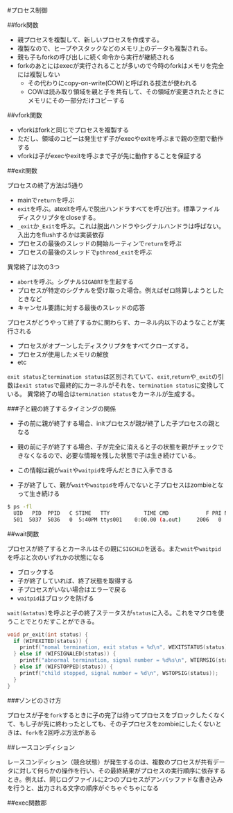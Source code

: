 #プロセス制御

##fork関数

- 親プロセスを複製して、新しいプロセスを作成する。
- 複製なので、ヒープやスタックなどのメモリ上のデータも複製される。
- 親も子もforkの呼び出しに続く命令から実行が継続される
- forkのあとにはexecが実行されることが多いので今時のforkはメモリを完全には複製しない
  - その代わりにcopy-on-write(COW)と呼ばれる技法が使われる
  - COWは読み取り領域を親と子を共有して、その領域が変更されたときにメモリにその一部分だけコピーする


##vfork関数

- vforkはforkと同じでプロセスを複製する
- ただし、領域のコピーは発生せず子がexecやexitを呼ぶまで親の空間で動作する
- vforkは子がexecやexitを呼ぶまで子が先に動作することを保証する

##exit関数

プロセスの終了方法は5通り

- mainで`return`を呼ぶ
- `exit`を呼ぶ。atexitを呼んで脱出ハンドラすべてを呼び出す。標準ファイルディスクリプタをcloseする。
- `_exit`か`_Exit`を呼ぶ。これは脱出ハンドラやシグナルハンドラは呼ばない。入出力をflushするかは実装依存
- プロセスの最後のスレッドの開始ルーティンで`return`を呼ぶ
- プロセスの最後のスレッドで`pthread_exit`を呼ぶ

異常終了は次の3つ

- `abort`を呼ぶ。シグナル`SIGABRT`を生起する
- プロセスが特定のシグナルを受け取った場合。例えばゼロ除算しようとしたときなど
- キャンセル要請に対する最後のスレッドの応答

プロセスがどうやって終了するかに関わらす、カーネル内以下のようなことが実行される

- プロセスがオプーンしたディスクリプタをすべてクローズする。
- プロセスが使用したメモリの解放
- etc

`exit status`と`termination status`は区別されていて、`exit`,`return`や`_exit`の引数は`exit status`で最終的にカーネルがそれを、`termination status`に変換している。
異常終了の場合は`termination status`をカーネルが生成する。

###子と親の終了するタイミングの関係

- 子の前に親が終了する場合、initプロセスが親が終了した子プロセスの親となる

- 親の前に子が終了する場合、子が完全に消えると子の状態を親がチェックできなくなるので、必要な情報を残した状態で子は生き続けている。
- この情報は親が`wait`や`waitpid`を呼んだときに入手できる
- 子が終了して、親が`wait`や`waitpid`を呼んでないと子プロセスはzombieとなって生き続ける

```sh
$ ps -fl
  UID   PID  PPID   C STIME   TTY           TIME CMD            F PRI NI       SZ    RSS WCHAN     S             ADDR
  501  5037  5036   0  5:40PM ttys001    0:00.00 (a.out)     2006   0  0        0      0 -      Z+                  0
```

##wait関数

プロセスが終了するとカーネルはその親に`SIGCHLD`を送る。また`wait`や`waitpid`を呼ぶと次のいずれかの状態になる

- ブロックする
- 子が終了していれば、終了状態を取得する
- 子プロセスがいない場合はエラーで戻る
- `waitpid`はブロックを防げる

`wait(&status)`を呼ぶと子の終了ステータスが`status`に入る。これをマクロを使うことでとりだすことができる。

```c
void pr_exit(int status) {
  if (WIFEXITED(status)) {
    printf("nomal termination, exit status = %d\n", WEXITSTATUS(status));
  } else if (WIFSIGNALED(status)) {
    printf("abnormal termination, signal number = %d%s\n", WTERMSIG(status), WCOREDUMP(status) ? " (core file generated" : "");
  } else if (WIFSTOPPED(status)) {
    printf("child stopped, signal number = %d\n", WSTOPSIG(status));
  }
}
```

###ゾンビのさけ方

プロセスが子を`fork`するときに子の完了は待ってプロセスをブロックしたくなくて、もし子が先に終わったとしても、その子プロセスをzombieにしたくないときは、`fork`を2回呼ぶ方法がある

##レースコンディション

レースコンディション（競合状態）が発生するのは、複数のプロセスが共有データに対して何らかの操作を行い、その最終結果がプロセスの実行順序に依存するとき。例えば、同じログファイルに2つのプロセスがアンバッファドな書き込みを行うと、出力される文字の順序がぐちゃぐちゃになる

##exec関数郡
